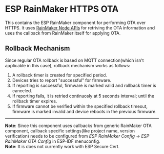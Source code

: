 # ESP RainMaker HTTPS OTA

This contains the ESP RainMaker component for performing OTA over HTTPS. It uses [RainMaker Node APIs](https://swaggerapis.rainmaker.espressif.com/?urls.primaryName=RainMaker%20Node%20APIs) for retriving the OTA information and uses the callback from RainMaker itself for applying OTA.

## Rollback Mechanism
Since regular OTA rollback is based on MQTT connection(which isn't applicable in this case), rollback mechanism works as follows:  
1. A rollback timer is created for specified period.
2. Devices tries to report "successful" for firmware.
3. If reporting is successful, firmware is marked valid and rollback timer is canceled.
4. If reporting fails, it is retried continuosly at 5 seconds interval; until the rollback timer expires.
5. If firmware cannot be verified within the specified rollback timeout, firmware is marked invalid and device reboots in the previous firmware.   

---

**Note:** Since this component uses callbacks from generic RainMaker OTA component, callback specific settings(like project name, version verification) needs to be configured from *ESP RainMaker Config -> ESP RainMaker OTA Config* in ESP-IDF menuconfig.  
**Note:** It is does not currently work with ESP Secure Cert.
